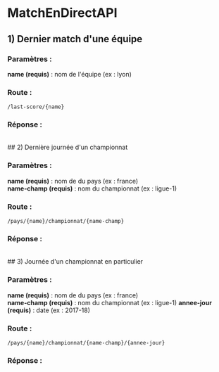 # MatchEnDirectAPI

## 1) Dernier match d'une équipe

### Paramètres :


<b>name (requis)</b> : nom de l'équipe (ex : lyon)

### Route :

```
/last-score/{name}
```

### Réponse :

<br>
## 2) Dernière journée d'un championnat

### Paramètres :

<b>name (requis)</b> : nom de du pays (ex : france) <br>
<b>name-champ (requis)</b> : nom du championnat (ex : ligue-1)

### Route :

```
/pays/{name}/championnat/{name-champ}
```

### Réponse :

<br>
## 3) Journée d'un championnat en particulier

### Paramètres :

<b>name (requis)</b> : nom de du pays (ex : france) <br>
<b>name-champ (requis)</b> : nom du championnat (ex : ligue-1)
<b>annee-jour (requis)</b> : date (ex : 2017-18)

### Route :

```
/pays/{name}/championnat/{name-champ}/{annee-jour}
```

### Réponse :


